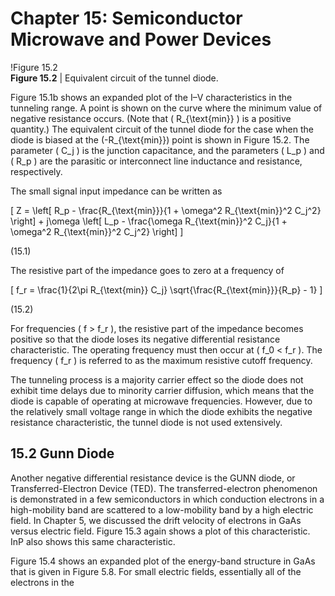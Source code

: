 # Chapter 15: Semiconductor Microwave and Power Devices

!Figure 15.2  
**Figure 15.2** | Equivalent circuit of the tunnel diode.

Figure 15.1b shows an expanded plot of the I–V characteristics in the tunneling range. A point is shown on the curve where the minimum value of negative resistance occurs. (Note that \( R_{\text{min}} \) is a positive quantity.) The equivalent circuit of the tunnel diode for the case when the diode is biased at the \(-R_{\text{min}}\) point is shown in Figure 15.2. The parameter \( C_j \) is the junction capacitance, and the parameters \( L_p \) and \( R_p \) are the parasitic or interconnect line inductance and resistance, respectively.

The small signal input impedance can be written as

\[
Z = \left[ R_p - \frac{R_{\text{min}}}{1 + \omega^2 R_{\text{min}}^2 C_j^2} \right] + j\omega \left[ L_p - \frac{\omega R_{\text{min}}^2 C_j}{1 + \omega^2 R_{\text{min}}^2 C_j^2} \right]
\]

(15.1)

The resistive part of the impedance goes to zero at a frequency of

\[
f_r = \frac{1}{2\pi R_{\text{min}} C_j} \sqrt{\frac{R_{\text{min}}}{R_p} - 1}
\]

(15.2)

For frequencies \( f > f_r \), the resistive part of the impedance becomes positive so that the diode loses its negative differential resistance characteristic. The operating frequency must then occur at \( f_0 < f_r \). The frequency \( f_r \) is referred to as the maximum resistive cutoff frequency.

The tunneling process is a majority carrier effect so the diode does not exhibit time delays due to minority carrier diffusion, which means that the diode is capable of operating at microwave frequencies. However, due to the relatively small voltage range in which the diode exhibits the negative resistance characteristic, the tunnel diode is not used extensively.

## 15.2 Gunn Diode

Another negative differential resistance device is the GUNN diode, or Transferred-Electron Device (TED). The transferred-electron phenomenon is demonstrated in a few semiconductors in which conduction electrons in a high-mobility band are scattered to a low-mobility band by a high electric field. In Chapter 5, we discussed the drift velocity of electrons in GaAs versus electric field. Figure 15.3 again shows a plot of this characteristic. InP also shows this same characteristic.

Figure 15.4 shows an expanded plot of the energy-band structure in GaAs that is given in Figure 5.8. For small electric fields, essentially all of the electrons in the
